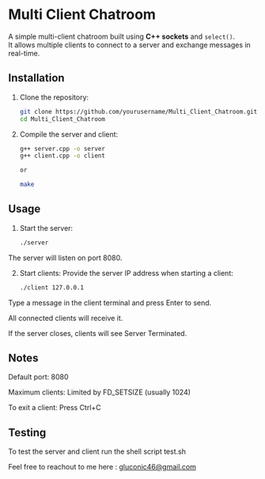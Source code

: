 # Multi Client Chatroom

A simple multi-client chatroom built using **C++ sockets** and `select()`.  
It allows multiple clients to connect to a server and exchange messages in real-time.

## Installation

1. Clone the repository:
   ```bash
   git clone https://github.com/yourusername/Multi_Client_Chatroom.git
   cd Multi_Client_Chatroom

2. Compile the server and client:
    ```bash
    g++ server.cpp -o server
    g++ client.cpp -o client

    or 

    make

## Usage

1. Start the server:
    ```bash
    ./server

The server will listen on port 8080.

2. Start clients:
    Provide the server IP address when starting a client:
    ```bash
    ./client 127.0.0.1

Type a message in the client terminal and press Enter to send.

All connected clients will receive it.

If the server closes, clients will see Server Terminated.

## Notes
Default port: 8080

Maximum clients: Limited by FD_SETSIZE (usually 1024)

To exit a client: Press Ctrl+C

## Testing

To test the server and client run the shell script test.sh

Feel free to reachout to me here : gluconic46@gmail.com